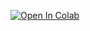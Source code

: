 [![Open In Colab](https://colab.research.google.com/assets/colab-badge.svg)](https://colab.research.google.com/github/markhanslip/blob/main/PhD_Ch6_Char-RNN/Chapter_6_Notebook_Char_RNN_v2.ipynb)
